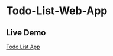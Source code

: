 # Todo-List-Web-App
## Live Demo

[Todo List App](https://prakashseervi61.github.io/Todo-List-Web-App/)
